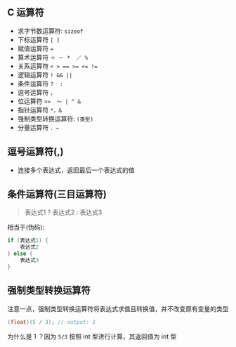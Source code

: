 ## C 运算符

- 求字节数运算符:  `sizeof`
- 下标运算符 `[ ]`
- 赋值运算符 `=`
- 算术运算符 `＋ － *  ／ %`
- 关系运算符 `< > == >= <= !=`
- 逻辑运算符 `! && ||`
- 条件运算符 `?  :`
- 逗号运算符 `，`
- 位运算符 `>>  ～ | ^ &`
- 指针运算符 `*，&`
- 强制类型转换运算符:  `(类型)`
- 分量运算符 `．→`

## 逗号运算符(,)

- 连接多个表达式，返回最后一个表达式的值

## 条件运算符(三目运算符)

> 表达式1 ? 表达式2 : 表达式3

相当于(伪码):

```c++
if (表达式1) {
    表达式2
} else {
    表达式3
}
```

## 强制类型转换运算符

注意一点，强制类型转换运算符将表达式求值且转换值，并不改变原有变量的类型

```c++
(float)(5 / 3); // output: 1
```

为什么是 1 ？因为 `5/3` 按照 int 型进行计算，其返回值为 int 型
